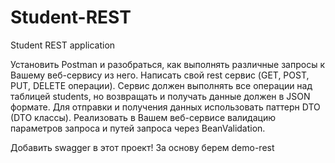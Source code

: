 # Student-REST
Student REST application

Установить Postman и разобраться, как выполнять различные запросы к Вашему веб-сервису из него.
Написать свой rest сервис (GET, POST, PUT, DELETE операции). Сервис должен выполнять все операции над таблицей students, но возвращать и получать данные  должен в JSON формате. Для отправки и получения данных использовать паттерн DTO (DTO классы).
Реализовать в Вашем веб-сервисе валидацию параметров запроса и путей запроса через BeanValidation.

Добавить swagger в этот проект! За основу берем demo-rest